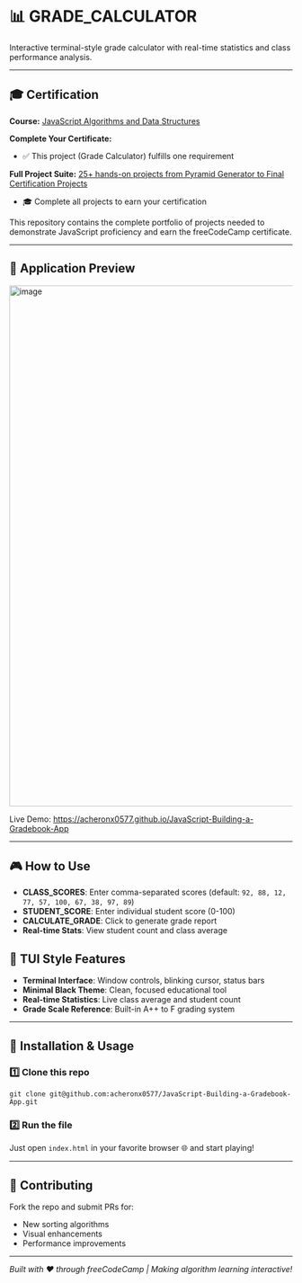 # 📊 GRADE_CALCULATOR

Interactive terminal-style grade calculator with real-time statistics and class performance analysis.

---

## 🎓 Certification

**Course:** [JavaScript Algorithms and Data Structures](https://www.freecodecamp.org/learn/javascript-algorithms-and-data-structures-v8)

**Complete Your Certificate:**
- ✅ This project (Grade Calculator) fulfills one requirement

**Full Project Suite:** [25+ hands-on projects from Pyramid Generator to Final Certification Projects](https://github.com/acheronx0577/JavaScript-Algorithms-and-Data-Structures)
- 🎓 Complete all projects to earn your certification

This repository contains the complete portfolio of projects needed to demonstrate JavaScript proficiency and earn the freeCodeCamp certificate.

---

## 📸 Application Preview

<img width="1025" height="927" alt="image" src="https://github.com/user-attachments/assets/a95e4e64-b4ff-4504-bb33-ffdf9053330a" />

Live Demo: https://acheronx0577.github.io/JavaScript-Building-a-Gradebook-App

---

## 🎮 How to Use

- **CLASS_SCORES**: Enter comma-separated scores (default: `92, 88, 12, 77, 57, 100, 67, 38, 97, 89`)
- **STUDENT_SCORE**: Enter individual student score (0-100)
- **CALCULATE_GRADE**: Click to generate grade report
- **Real-time Stats**: View student count and class average

## 🎨 TUI Style Features

- **Terminal Interface**: Window controls, blinking cursor, status bars
- **Minimal Black Theme**: Clean, focused educational tool
- **Real-time Statistics**: Live class average and student count
- **Grade Scale Reference**: Built-in A++ to F grading system

---

## 🧰 Installation & Usage

### 1️⃣ Clone this repo
```
git clone git@github.com:acheronx0577/JavaScript-Building-a-Gradebook-App.git
```

### 2️⃣ Run the file
Just open `index.html` in your favorite browser 🌐 and start playing!

---

## 🤝 Contributing

Fork the repo and submit PRs for:
- New sorting algorithms
- Visual enhancements
- Performance improvements

---

*Built with ❤️ through freeCodeCamp | Making algorithm learning interactive!*
